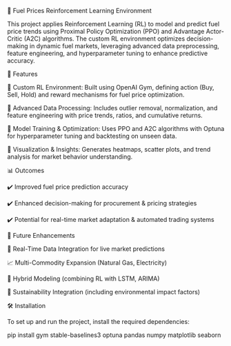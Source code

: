 🚀 Fuel Prices Reinforcement Learning Environment

This project applies Reinforcement Learning (RL) to model and predict fuel price trends using Proximal Policy Optimization (PPO) and Advantage Actor-Critic (A2C) algorithms. The custom RL environment optimizes decision-making in dynamic fuel markets, leveraging advanced data preprocessing, feature engineering, and hyperparameter tuning to enhance predictive accuracy.



📌 Features

🔹 Custom RL Environment: Built using OpenAI Gym, defining action (Buy, Sell, Hold) and reward mechanisms for fuel price optimization.

🔹 Advanced Data Processing: Includes outlier removal, normalization, and feature engineering with price trends, ratios, and cumulative returns.

🔹 Model Training & Optimization: Uses PPO and A2C algorithms with Optuna for hyperparameter tuning and backtesting on unseen data.

🔹 Visualization & Insights: Generates heatmaps, scatter plots, and trend analysis for market behavior understanding.




📊 Outcomes

✔️ Improved fuel price prediction accuracy

✔️ Enhanced decision-making for procurement & pricing strategies

✔️ Potential for real-time market adaptation & automated trading systems




🔮 Future Enhancements

📡 Real-Time Data Integration for live market predictions

📈 Multi-Commodity Expansion (Natural Gas, Electricity)

🧠 Hybrid Modeling (combining RL with LSTM, ARIMA)

🌱 Sustainability Integration (including environmental impact factors)




🛠️ Installation

To set up and run the project, install the required dependencies:

pip install gym stable-baselines3 optuna pandas numpy matplotlib seaborn
